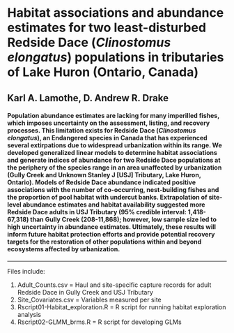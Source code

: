 # Habitat associations and abundance estimates for two least-disturbed Redside Dace (*Clinostomus elongatus*) populations in tributaries of Lake Huron (Ontario, Canada)
## Karl A. Lamothe, D. Andrew R. Drake

#### Population abundance estimates are lacking for many imperilled fishes, which imposes uncertainty on the assessment, listing, and recovery processes. This limitation exists for Redside Dace (*Clinostomus elongatus*), an Endangered species in Canada that has experienced several extirpations due to widespread urbanization within its range. We developed generalized linear models to determine habitat associations and generate indices of abundance for two Redside Dace populations at the periphery of the species range in an area unaffected by urbanization (Gully Creek and Unknown Stanley J [USJ] Tributary, Lake Huron, Ontario). Models of Redside Dace abundance indicated positive associations with the number of co-occurring, nest-building fishes and the proportion of pool habitat with undercut banks. Extrapolation of site-level abundance estimates and habitat availability suggested more Redside Dace adults in USJ Tributary (95% credible interval: 1,418-67,318) than Gully Creek (208-11,868); however, low sample size led to high uncertainty in abundance estimates. Ultimately, these results will inform future habitat protection efforts and provide potential recovery targets for the restoration of other populations within and beyond ecosystems affected by urbanization.
-------
Files include:
1. Adult_Counts.csv = Haul and site-specific capture records for adult Redside Dace in Gully Creek and USJ Tributary
2. Site_Covariates.csv = Variables measured per site
3. Rscript01-Habitat_exploration.R = R script for running habitat exploration analysis
4. Rscript02-GLMM_brms.R = R script for developing GLMs
